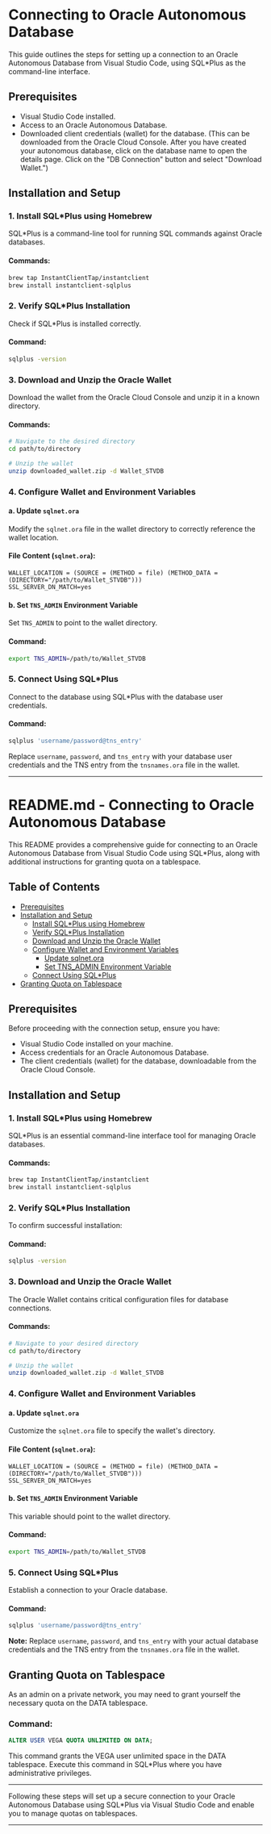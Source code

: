 # Connecting to Oracle Autonomous Database

This guide outlines the steps for setting up a connection to an Oracle Autonomous Database from Visual Studio Code, using SQL\*Plus as the command-line interface.

## Prerequisites

- Visual Studio Code installed.
- Access to an Oracle Autonomous Database.
- Downloaded client credentials (wallet) for the database. (This can be downloaded from the Oracle Cloud Console. After you have created your autonomous database, click on the database name to open the details page. Click on the "DB Connection" button and select "Download Wallet.")

## Installation and Setup

### 1. Install SQL\*Plus using Homebrew

SQL\*Plus is a command-line tool for running SQL commands against Oracle databases.

#### Commands:

```bash
brew tap InstantClientTap/instantclient
brew install instantclient-sqlplus
```

### 2. Verify SQL\*Plus Installation

Check if SQL\*Plus is installed correctly.

#### Command:

```bash
sqlplus -version
```

### 3. Download and Unzip the Oracle Wallet

Download the wallet from the Oracle Cloud Console and unzip it in a known directory.

#### Commands:

```bash
# Navigate to the desired directory
cd path/to/directory

# Unzip the wallet
unzip downloaded_wallet.zip -d Wallet_STVDB
```

### 4. Configure Wallet and Environment Variables

#### a. Update `sqlnet.ora`

Modify the `sqlnet.ora` file in the wallet directory to correctly reference the wallet location.

#### File Content (`sqlnet.ora`):

```plaintext
WALLET_LOCATION = (SOURCE = (METHOD = file) (METHOD_DATA = (DIRECTORY="/path/to/Wallet_STVDB")))
SSL_SERVER_DN_MATCH=yes
```

#### b. Set `TNS_ADMIN` Environment Variable

Set `TNS_ADMIN` to point to the wallet directory.

#### Command:

```bash
export TNS_ADMIN=/path/to/Wallet_STVDB
```

### 5. Connect Using SQL\*Plus

Connect to the database using SQL\*Plus with the database user credentials.

#### Command:

```bash
sqlplus 'username/password@tns_entry'
```

Replace `username`, `password`, and `tns_entry` with your database user credentials and the TNS entry from the `tnsnames.ora` file in the wallet.

---

# README.md - Connecting to Oracle Autonomous Database

This README provides a comprehensive guide for connecting to an Oracle Autonomous Database from Visual Studio Code using SQL\*Plus, along with additional instructions for granting quota on a tablespace.

## Table of Contents

- [Prerequisites](#prerequisites)
- [Installation and Setup](#installation-and-setup)
  - [Install SQL\*Plus using Homebrew](#1-install-sqlplus-using-homebrew)
  - [Verify SQL\*Plus Installation](#2-verify-sqlplus-installation)
  - [Download and Unzip the Oracle Wallet](#3-download-and-unzip-the-oracle-wallet)
  - [Configure Wallet and Environment Variables](#4-configure-wallet-and-environment-variables)
    - [Update sqlnet.ora](#a-update-sqlnetora)
    - [Set TNS_ADMIN Environment Variable](#b-set-tns_admin-environment-variable)
  - [Connect Using SQL\*Plus](#5-connect-using-sqlplus)
- [Granting Quota on Tablespace](#granting-quota-on-tablespace)

## Prerequisites

Before proceeding with the connection setup, ensure you have:

- Visual Studio Code installed on your machine.
- Access credentials for an Oracle Autonomous Database.
- The client credentials (wallet) for the database, downloadable from the Oracle Cloud Console.

## Installation and Setup

### 1. Install SQL\*Plus using Homebrew

SQL\*Plus is an essential command-line interface tool for managing Oracle databases.

#### Commands:

```bash
brew tap InstantClientTap/instantclient
brew install instantclient-sqlplus
```

### 2. Verify SQL\*Plus Installation

To confirm successful installation:

#### Command:

```bash
sqlplus -version
```

### 3. Download and Unzip the Oracle Wallet

The Oracle Wallet contains critical configuration files for database connections.

#### Commands:

```bash
# Navigate to your desired directory
cd path/to/directory

# Unzip the wallet
unzip downloaded_wallet.zip -d Wallet_STVDB
```

### 4. Configure Wallet and Environment Variables

#### a. Update `sqlnet.ora`

Customize the `sqlnet.ora` file to specify the wallet's directory.

#### File Content (`sqlnet.ora`):

```plaintext
WALLET_LOCATION = (SOURCE = (METHOD = file) (METHOD_DATA = (DIRECTORY="/path/to/Wallet_STVDB")))
SSL_SERVER_DN_MATCH=yes
```

#### b. Set `TNS_ADMIN` Environment Variable

This variable should point to the wallet directory.

#### Command:

```bash
export TNS_ADMIN=/path/to/Wallet_STVDB
```

### 5. Connect Using SQL\*Plus

Establish a connection to your Oracle database.

#### Command:

```bash
sqlplus 'username/password@tns_entry'
```

**Note:** Replace `username`, `password`, and `tns_entry` with your actual database credentials and the TNS entry from the `tnsnames.ora` file in the wallet.

## Granting Quota on Tablespace

As an admin on a private network, you may need to grant yourself the necessary quota on the DATA tablespace.

### Command:

```sql
ALTER USER VEGA QUOTA UNLIMITED ON DATA;
```

This command grants the VEGA user unlimited space in the DATA tablespace. Execute this command in SQL\*Plus where you have administrative privileges.

---

Following these steps will set up a secure connection to your Oracle Autonomous Database using SQL\*Plus via Visual Studio Code and enable you to manage quotas on tablespaces.

---
